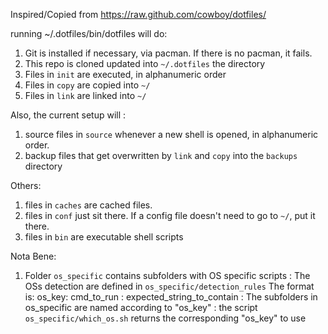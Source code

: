 Inspired/Copied from https://raw.github.com/cowboy/dotfiles/

running ~/.dotfiles/bin/dotfiles will do:

1. Git is installed if necessary, via pacman. If there is no pacman, it fails.
2. This repo is cloned updated into `~/.dotfiles` the directory
3. Files in `init` are executed, in alphanumeric order
4. Files in `copy` are copied into `~/`
5. Files in `link` are linked into `~/`

Also, the current setup will :
1. source files in `source` whenever a new shell is opened, in alphanumeric order.
2. backup files that get overwritten by `link` and `copy` into the `backups` directory


Others:
1. files in `caches` are cached files.
2. files in `conf` just sit there. If a config file doesn't need to go to `~/`, put it there.
3. files in `bin` are executable shell scripts


Nota Bene:
1. Folder `os_specific` contains subfolders with OS specific scripts
	: The OSs detection are defined in `os_specific/detection_rules`
		The format is: os_key: cmd_to_run : expected_string_to_contain
	: The subfolders in os_specific are named according to "os_key"
	: the script `os_specific/which_os.sh` returns the corresponding "os_key" to use
